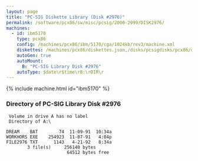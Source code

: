 ```yaml
---
layout: page
title: "PC-SIG Diskette Library (Disk #2976)"
permalink: /software/pcx86/sw/misc/pcsig/2000-2999/DISK2976/
machines:
  - id: ibm5170
    type: pcx86
    config: /machines/pcx86/ibm/5170/cga/1024kb/rev3/machine.xml
    diskettes: /machines/pcx86/diskettes.json,/disks/pcsigdisks/pcx86/diskettes.json
    autoGen: true
    autoMount:
      B: "PC-SIG Library Disk #2976"
    autoType: $date\r$time\rB:\rDIR\r
---
```


{% include machine.html id="ibm5170" %}

### Directory of PC-SIG Library Disk #2976

     Volume in drive A has no label
     Directory of A:\

    DREAM    BAT        74  11-09-91  10:34a
    WORKHORS EXE    254923  11-07-91   4:04p
    FILE2976 TXT      1143   4-21-92   8:34a
            3 file(s)     256140 bytes
                           64512 bytes free
